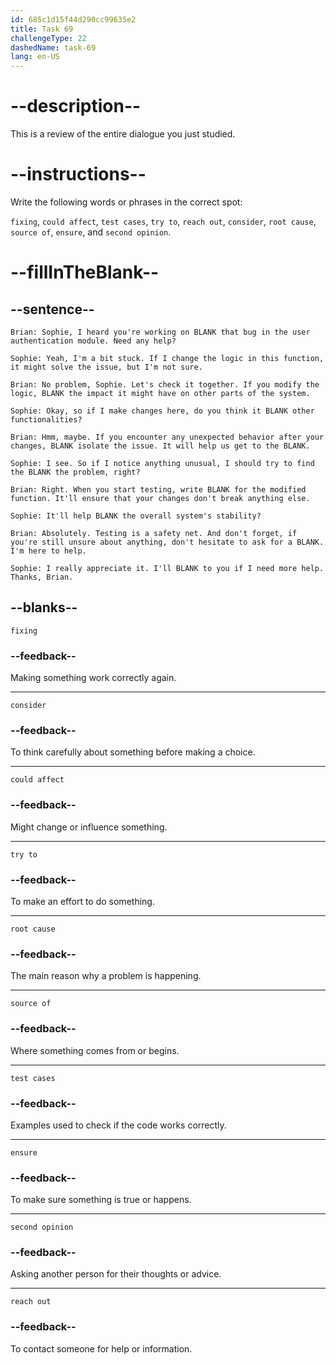 ```yaml
---
id: 685c1d15f44d290cc99635e2
title: Task 69
challengeType: 22
dashedName: task-69
lang: en-US
---
```


<!-- REVIEW -->

# --description--

This is a review of the entire dialogue you just studied.

# --instructions--

Write the following words or phrases in the correct spot:

`fixing`, `could affect`, `test cases`, `try to`, `reach out`, `consider`, `root cause`, `source of`, `ensure`, and `second opinion`.

# --fillInTheBlank--

## --sentence--

`Brian: Sophie, I heard you're working on BLANK that bug in the user authentication module. Need any help?`

`Sophie: Yeah, I'm a bit stuck. If I change the logic in this function, it might solve the issue, but I'm not sure.`

`Brian: No problem, Sophie. Let's check it together. If you modify the logic, BLANK the impact it might have on other parts of the system.`

`Sophie: Okay, so if I make changes here, do you think it BLANK other functionalities?`

`Brian: Hmm, maybe. If you encounter any unexpected behavior after your changes, BLANK isolate the issue. It will help us get to the BLANK.`

`Sophie: I see. So if I notice anything unusual, I should try to find the BLANK the problem, right?`

`Brian: Right. When you start testing, write BLANK for the modified function. It'll ensure that your changes don't break anything else.`

`Sophie: It'll help BLANK the overall system's stability?`

`Brian: Absolutely. Testing is a safety net. And don't forget, if you're still unsure about anything, don't hesitate to ask for a BLANK. I'm here to help.`

`Sophie: I really appreciate it. I'll BLANK to you if I need more help. Thanks, Brian.`

## --blanks--

`fixing`

### --feedback--

Making something work correctly again.

---

`consider`

### --feedback--

To think carefully about something before making a choice.

---

`could affect`

### --feedback--

Might change or influence something.

---

`try to`

### --feedback--

To make an effort to do something.

---

`root cause`

### --feedback--

The main reason why a problem is happening.

---

`source of`

### --feedback--

Where something comes from or begins.

---

`test cases`

### --feedback--

Examples used to check if the code works correctly.

---

`ensure`

### --feedback--

To make sure something is true or happens.

---

`second opinion`

### --feedback--

Asking another person for their thoughts or advice.

---

`reach out`

### --feedback--

To contact someone for help or information.
